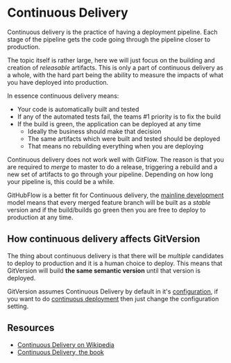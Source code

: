 # Continuous Delivery
Continuous delivery is the practice of having a deployment pipeline. Each stage of the pipeline gets the code going through the pipeline closer to production.

The topic itself is rather large, here we will just focus on the building and creation of *releasable* artifacts. This is only a part of continuous delivery as a whole, with the hard part being the ability to measure the impacts of what you have deployed into production.

In essence continuous delivery means:

 - Your code is automatically built and tested
 - If any of the automated tests fail, the teams #1 priority is to fix the build
 - If the build is green, the application can be deployed at any time
   - Ideally the business should make that decision
   - The same artifacts which were built and tested should be deployed
   - That means no rebuilding everything when you are deploying

Continuous delivery does not work well with GitFlow. The reason is that you are required to *merge* to master to do a release, triggering a rebuild and a new set of artifacts to go through your pipeline. Depending on how long your pipeline is, this could be a while.

GitHubFlow is a better fit for Continuous delivery, the [mainline development](mainline-development.md) model means that every merged feature branch will be built as a *stable* version and if the build/builds go green then you are free to deploy to production at any time.

## How continuous delivery affects GitVersion
The thing about continuous delivery is that there will be *multiple* candidates to deploy to production and it is a human choice to deploy. This means that GitVersion will build **the same semantic version** until that version is deployed.

GitVersion assumes Continuous Delivery by default in it's [configuration](../configuration.md), if you want to do [continuous deployment](continuous-deployment.md) then just change the configuration setting.

## Resources
 - [Continuous Delivery on Wikipedia](https://en.wikipedia.org/wiki/Continuous_delivery)
 - [Continuous Delivery, the book](http://www.amazon.com/Continuous-Delivery-Deployment-Automation-Addison-Wesley/dp/0321601912)
